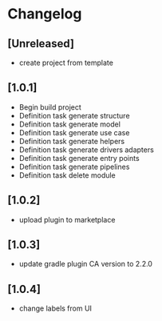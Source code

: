 # Changelog

## [Unreleased]
- create project from template

## [1.0.1]
- Begin build project
- Definition task generate structure 
- Definition task generate model
- Definition task generate use case
- Definition task generate helpers
- Definition task generate drivers adapters
- Definition task generate entry points
- Definition task generate pipelines 
- Definition task delete module

## [1.0.2]
- upload plugin to marketplace

## [1.0.3]
- update gradle plugin CA version to 2.2.0

## [1.0.4]
- change labels from UI
